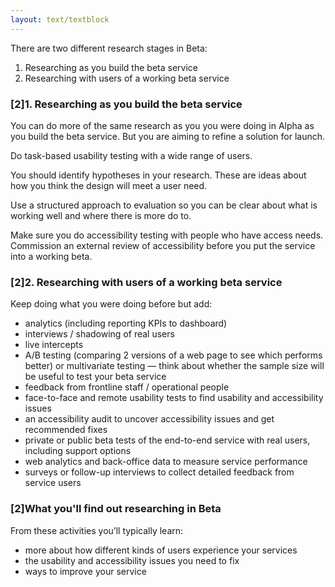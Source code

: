 ```yaml
---
layout: text/textblock
---
```


There are two different research stages in Beta:
1. Researching as you build the beta service
2. Researching with users of a working beta service

### [2]1. Researching as you build the beta service

You can do more of the same research as you you were doing in Alpha as you build the beta service. But you are aiming to refine a solution for launch.

Do task-based usability testing with a wide range of users.

You should identify hypotheses in your research. These are ideas about how you think the design will meet a user need.

Use a structured approach to evaluation so you can be clear about what is working well and where there is more do to.

Make sure you do accessibility testing with people who have access needs. Commission an external review of accessibility before you put the service into a working beta.

### [2]2. Researching with users of a working beta service

Keep doing what you were doing before but add:
- analytics (including reporting KPIs to dashboard)
- interviews / shadowing of real users
- live intercepts
- A/B testing (comparing 2 versions of a web page to see which performs better) or multivariate testing — think about whether the sample size will be useful to test your beta service
- feedback from frontline staff / operational people
- face-to-face and remote usability tests to find usability and accessibility issues
- an accessibility audit to uncover accessibility issues and get recommended fixes
- private or public beta tests of the end-to-end service with real users, including support options
- web analytics and back-office data to measure service performance
- surveys or follow-up interviews to collect detailed feedback from service users

### [2]What you'll find out researching in Beta

From these activities you’ll typically learn:
- more about how different kinds of users experience your services
- the usability and accessibility issues you need to fix
- ways to improve your service
